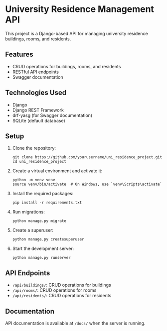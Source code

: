 # University Residence Management API

This project is a Django-based API for managing university residence buildings, rooms, and residents.

## Features

- CRUD operations for buildings, rooms, and residents
- RESTful API endpoints
- Swagger documentation

## Technologies Used

- Django
- Django REST Framework
- drf-yasg (for Swagger documentation)
- SQLite (default database)

## Setup

1. Clone the repository:

   ```
   git clone https://github.com/yourusername/uni_residence_project.git
   cd uni_residence_project
   ```

2. Create a virtual environment and activate it:

   ```
   python -m venv venv
   source venv/bin/activate  # On Windows, use `venv\Scripts\activate`
   ```

3. Install the required packages:

   ```
   pip install -r requirements.txt
   ```

4. Run migrations:

   ```
   python manage.py migrate
   ```

5. Create a superuser:

   ```
   python manage.py createsuperuser
   ```

6. Start the development server:
   ```
   python manage.py runserver
   ```

## API Endpoints

- `/api/buildings/`: CRUD operations for buildings
- `/api/rooms/`: CRUD operations for rooms
- `/api/residents/`: CRUD operations for residents

## Documentation

API documentation is available at `/docs/` when the server is running.

